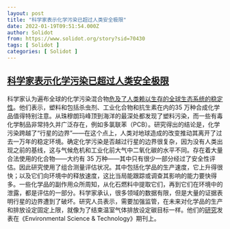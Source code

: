 ```yaml
---
layout: post
title: "科学家表示化学污染已超过人类安全极限"
date: 2022-01-19T09:51:54.000Z
author: Solidot
from: https://www.solidot.org/story?sid=70430
tags: [ Solidot ]
categories: [ Solidot ]
---
```

<!--1642585914000-->
[科学家表示化学污染已超过人类安全极限](https://www.solidot.org/story?sid=70430)
------

<div>
科学家认为遍布全球的化学污染混合物<a href="https://www.theguardian.com/environment/2022/jan/18/chemical-pollution-has-passed-safe-limit-for-humanity-say-scientists" target="_blank">危及了人类赖以生存的全球生态系统的稳定性</a>。他们表示，塑料和包括杀虫剂、工业化合物和抗生素在内的35 万种合成化学品值得特别注意。从珠穆朗玛峰顶到海洋的最深处都发现了塑料污染，而一些有毒化学制品非常持久并广泛存在，例如多氯联苯（PCB）。研究得出的结论是，化学污染跨越了“行星的边界”——在这个点上，人类对地球造成的改变推动其离开了过去一万年的稳定环境。确定化学污染是否越过行星的边界很复杂，因为没有人类出现之前的基线，这与气候危机和工业化前大气中二氧化碳的水平不同。存在着大量合法使用的化合物——大约有 35 万种——其中只有很少一部分经过了安全性评估。因此研究使用了组合测量评估状况。其中包括化学品的生产速度，它上升得很快；以及它们向环境中的释放速度，这比当局能跟踪或调查其影响的能力要快得多。一些化学品的副作用众所周知，从化石燃料中提取它们，再到它们在环境中的泄露，都是评估的一部分。科学家承认，很多领域的数据有限，但是大量的证据表明行星的边界遭到了破坏。研究人员表示，需要加强监管，在未来对化学品的生产和排放设定固定上限，就像为了结束温室气体排放设定碳目标一样。他们的<a href="https://doi.org/10.1021/acs.est.1c04158" target="_blank">研究</a>发表在《Environmental Science &amp; Technology》期刊上。
</div>
